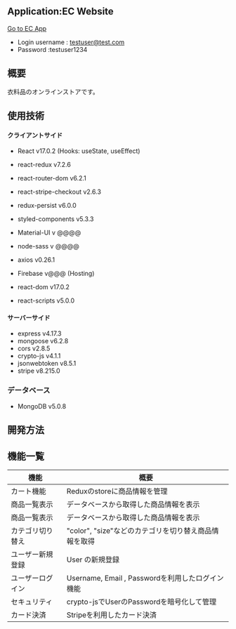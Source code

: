 ## Application:EC Website

[Go to EC App](https://github.com/ss473901/ec-app)

- Login username : testuser@test.com
- Password :testuser1234

## 概要
衣料品のオンラインストアです。


## 使用技術

#### クライアントサイド
- React v17.0.2
  (Hooks: useState, useEffect)
- react-redux v7.2.6
- react-router-dom v6.2.1
- react-stripe-checkout v2.6.3
- redux-persist v6.0.0
- styled-components v5.3.3
- Material-UI v @@@@
- node-sass v @@@@
- axios v0.26.1
- Firebase v@@@ (Hosting)

- react-dom v17.0.2
- react-scripts v5.0.0

#### サーバーサイド
- express v4.17.3
- mongoose v6.2.8 
- cors v2.8.5
- crypto-js v4.1.1
- jsonwebtoken v8.5.1
- stripe v8.215.0

### データベース
- MongoDB v5.0.8

## 開発方法

## 機能一覧
| 機能                           | 概要                                                       |
| ------------------------------ | ---------------------------------------------------------- |
| カート機能                   |  Reduxのstoreに商品情報を管理                         |
| 商品一覧表示                   | データベースから取得した商品情報を表示                         |
| 商品一覧表示                   | データベースから取得した商品情報を表示                         |
| カテゴリ切り替え               | "color", "size"などのカテゴリを切り替え商品情報を取得 |
| ユーザー新規登録         | User の新規登録                                            |
| ユーザーログイン         | Username, Email , Passwordを利用したログイン機能      |
| セキュリティ         | crypto-jsでUserのPasswordを暗号化して管理      |
| カード決済      |Stripeを利用したカード決済                            |

